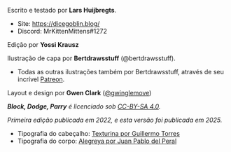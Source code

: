 Escrito e testado por **Lars Huijbregts**.

<ul class="custom-bullets">
    <li>Site: <a href="https://dicegoblin.blog/">https://dicegoblin.blog/</a></li>
    <li>Discord: MrKittenMittens#1272</li>
</ul>

Edição por **Yossi Krausz**

Ilustração de capa por **Bertdrawsstuff** (@bertdrawsstuff).

- Todas as outras ilustrações também por Bertdrawsstuff, através de seu incrível [Patreon](https://www.patreon.com/bertdrawsstuff/posts).

Layout e design por **Gwen Clark** ([@gwinglemove](https://x.com/gwinglemove))

**_Block, Dodge, Parry_** _é licenciado sob [CC-BY-SA 4.0](https://creativecommons.org/licenses/by/4.0/)._

_Primeira edição publicada em 2022, e esta versão foi publicada em 2025._

<ul class="custom-bullets">
    <li>Tipografia do cabeçalho: <a href="https://fonts.google.com/specimen/Texturina" class="red_link">Texturina por Guillermo Torres</a></li>
    <li>Tipografia do corpo: <a href="https://fonts.google.com/specimen/Alegreya" class="red-link">Alegreya por Juan Pablo del Peral</a></li>
</ul>
